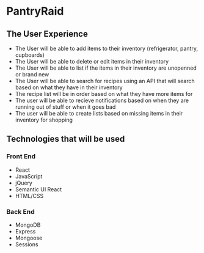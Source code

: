 # PantryRaid

## The User Experience

* The User will be able to add items to their inventory (refrigerator, pantry, cupboards)
* The User will be able to delete or edit items in their inventory
* The User will be able to list if the items in their inventory are unopenned or brand new
* The User will be able to search for recipes using an API that will search based on what they have in their inventory
* The recipe list will be in order based on what they have more items for
* The user will be able to recieve notifications based on when they are running out of stuff or when it goes bad
* The user will be able to create lists based on missing items in their inventory for shopping


## Technologies that will be used

### Front End

* React
* JavaScript
* jQuery
* Semantic UI React
* HTML/CSS

### Back End

* MongoDB
* Express
* Mongoose
* Sessions